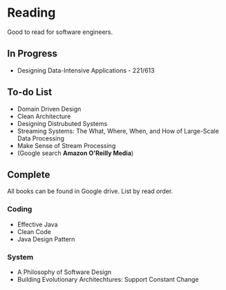 # Reading
Good to read for software engineers.

## In Progress
- Designing Data-Intensive Applications - 221/613

## To-do List
  - Domain Driven Design
  - Clean Architecture
  - Designing Distrubuted Systems
  - Streaming Systems: The What, Where, When, and How of Large-Scale Data Processing
  - Make Sense of Stream Processing
  - (Google search **Amazon O'Reilly Media**)

## Complete
All books can be found in Google drive. List by read order.

### Coding
- Effective Java
- Clean Code
- Java Design Pattern

### System
- A Philosophy of Software Design
- Building Evolutionary Architechtures: Support Constant Change

